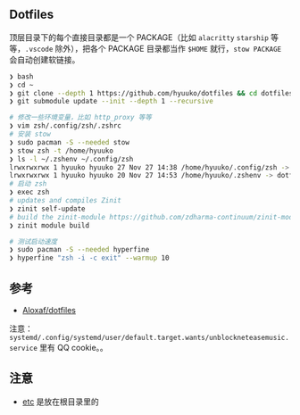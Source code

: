 ## Dotfiles

顶层目录下的每个直接目录都是一个 PACKAGE（比如 `alacritty` `starship` 等等，`.vscode` 除外），把各个 PACKAGE 目录都当作 `$HOME` 就行，`stow PACKAGE` 会自动创建软链接。

```bash
❯ bash
❯ cd ~
❯ git clone --depth 1 https://github.com/hyuuko/dotfiles && cd dotfiles
❯ git submodule update --init --depth 1 --recursive

# 修改一些环境变量，比如 http_proxy 等等
❯ vim zsh/.config/zsh/.zshrc
# 安装 stow
❯ sudo pacman -S --needed stow
❯ stow zsh -t /home/hyuuko
❯ ls -l ~/.zshenv ~/.config/zsh
lrwxrwxrwx 1 hyuuko hyuuko 27 Nov 27 14:38 /home/hyuuko/.config/zsh -> ../dotfiles/zsh/.config/zsh
lrwxrwxrwx 1 hyuuko hyuuko 20 Nov 27 14:53 /home/hyuuko/.zshenv -> dotfiles/zsh/.zshenv
# 启动 zsh
❯ exec zsh
# updates and compiles Zinit
❯ zinit self-update
# build the zinit-module https://github.com/zdharma-continuum/zinit-module
❯ zinit module build

# 测试启动速度
❯ sudo pacman -S --needed hyperfine
❯ hyperfine "zsh -i -c exit" --warmup 10
```

## 参考

- [Aloxaf/dotfiles](https://github.com/Aloxaf/dotfiles)

注意：`systemd/.config/systemd/user/default.target.wants/unblockneteasemusic.service` 里有 QQ cookie。。

## 注意

- [etc](./etc/) 是放在根目录里的
